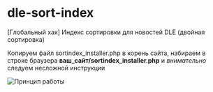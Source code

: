 dle-sort-index
==============

[Глобальный хак] Индекс сортировки для новостей DLE (двойная сортировка)

Копируем файл sortindex_installer.php в корень сайта, 
набираем в строке браузера __ваш_сайт/sortindex_installer.php__ и _внимательно_ следуем несложной инструкции

![Принцип работы](https://github.com/pafnuty/dle-sort-index/blob/dev/sort_index.png)